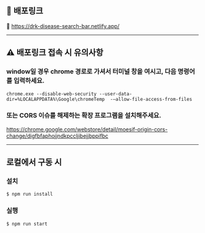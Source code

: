 
## 📢 배포링크
🔗 https://drk-disease-search-bar.netlify.app/

---

## ⚠️ 배포링크 접속 시 유의사항

### window일 경우 chrome 경로로 가셔서 터미널 창을 여시고, 다음 명령어를 입력하세요.
`chrome.exe --disable-web-security --user-data-dir=%LOCALAPPDATA%\Google\chromeTemp 
-–allow-file-access-from-files`

### 또는 CORS 이슈를 해제하는 확장 프로그램을 설치해주세요. 
https://chrome.google.com/webstore/detail/moesif-origin-cors-change/digfbfaphojjndkpccljibejjbppifbc

---

## 로컬에서 구동 시
### 설치
`$ npm run install`

### 실행
`$ npm run start`





